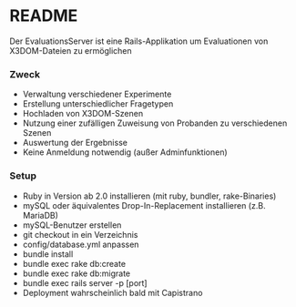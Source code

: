 # README #

Der EvaluationsServer ist eine Rails-Applikation um Evaluationen von X3DOM-Dateien zu ermöglichen

### Zweck ###

* Verwaltung verschiedener Experimente
* Erstellung unterschiedlicher Fragetypen
* Hochladen von X3DOM-Szenen
* Nutzung einer zufälligen Zuweisung von Probanden zu verschiedenen Szenen
* Auswertung der Ergebnisse
* Keine Anmeldung notwendig (außer Adminfunktionen)

### Setup ###

* Ruby in Version ab 2.0 installieren (mit ruby, bundler, rake-Binaries)
* mySQL oder äquivalentes Drop-In-Replacement installieren (z.B. MariaDB)
* mySQL-Benutzer erstellen
* git checkout in ein Verzeichnis
* config/database.yml anpassen
* bundle install
* bundle exec rake db:create
* bundle exec rake db:migrate
* bundle exec rails server -p [port]
* Deployment wahrscheinlich bald mit Capistrano